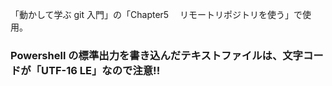 「動かして学ぶ git 入門」の「Chapter5 　リモートリポジトリを使う」で使用。

### Powershell の標準出力を書き込んだテキストファイルは、文字コードが「UTF-16 LE」なので注意!!
